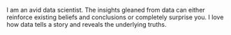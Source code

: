 I am an avid data scientist. The insights gleaned from data can either reinforce existing beliefs and conclusions or completely surprise you. I love how data tells a story and reveals the underlying truths.
